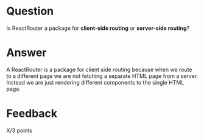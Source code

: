 # Question

Is ReactRouter a package for **client-side routing** or **server-side routing**?

# Answer

A ReactRouter is a package for client side routing because when we route to a different page we are not fetching a separate HTML page from a server. Instead we are just rendering different components to the single HTML page.

# Feedback

X/3 points
